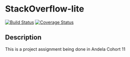# StackOverflow-lite
[![Build Status](https://travis-ci.org/geneowak/-StackOverflow-lite.svg?branch=version_1)](https://travis-ci.org/geneowak/-StackOverflow-lite) [![Coverage Status](https://coveralls.io/repos/github/geneowak/-StackOverflow-lite/badge.svg?branch=version_1)](https://coveralls.io/github/geneowak/-StackOverflow-lite?branch=version_1)

## Description
This is a project assignment being done in Andela Cohort 11

